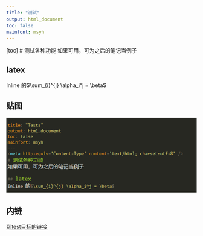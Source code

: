 ```yaml
---
title: "测试"
output: html_document
toc: false
mainfont: msyh
---
```

<meta http-equiv='Content-Type' content='text/html; charset=utf-8'>
[toc]
# 测试各种功能
如果可用，可为之后的笔记当例子

## latex
Inline 的$\sum_{i}^{j} \alpha_i^j = \beta$

## 贴图
![测试贴图](./img/test1.png)

## 内链
[到test目标的链接](./testAimFile.md)
